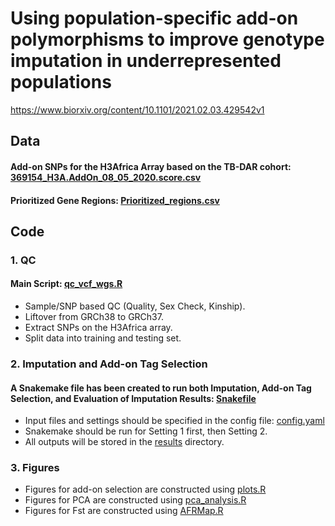 # Using population-specific add-on polymorphisms to improve genotype imputation in underrepresented populations
https://www.biorxiv.org/content/10.1101/2021.02.03.429542v1

## Data  
#### Add-on SNPs for the H3Africa Array based on the TB-DAR cohort: [369154_H3A.AddOn_08_05_2020.score.csv](./data/369154_H3A.AddOn_08_05_2020.score.csv)
#### Prioritized Gene Regions: [Prioritized_regions.csv](./data/Prioritized_regions.csv)

## Code
### 1. QC
#### Main Script: [qc_vcf_wgs.R](./src/QC/qc_vcf_wgs.R)
   - Sample/SNP based QC (Quality, Sex Check, Kinship).
   - Liftover from GRCh38 to GRCh37.
   - Extract SNPs on the H3Africa array.
   - Split data into training and testing set.

### 2. Imputation and Add-on Tag Selection 
#### A Snakemake file has been created to run both Imputation, Add-on Tag Selection, and Evaluation of Imputation Results: [Snakefile](./workflow/Snakefile)
  - Input files and settings should be specified in the config file: [config.yaml](./config/config.yaml)
  - Snakemake should be run for Setting 1 first, then Setting 2. 
  - All outputs will be stored in the [results](./results) directory. 

### 3. Figures
  - Figures for add-on selection are constructed using [plots.R](./workflow/scripts/plots/plots.R)
  - Figures for PCA are constructed using [pca_analysis.R](./workflow/scripts/PCA/pca_analysis.R)
  - Figures for Fst are constructed using [AFRMap.R](./workflow/scripts/Fst/AFRMap.R)

